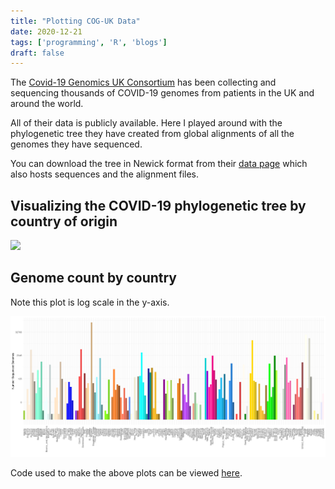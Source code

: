 ```yaml
---
title: "Plotting COG-UK Data"
date: 2020-12-21
tags: ['programming', 'R', 'blogs']
draft: false
---
```


The [Covid-19 Genomics UK Consortium](https://www.cogconsortium.uk/data/)
has been collecting and sequencing thousands of COVID-19 genomes from
patients in the UK and around the world. 

All of their data is publicly available. Here I played around with the
phylogenetic tree they have created from global alignments of all the genomes
they have sequenced. 

You can download the tree in Newick format from their [data page](https://www.cogconsortium.uk/data/) which also hosts sequences and the alignment files.

## Visualizing the COVID-19 phylogenetic tree by country of origin

![](/posts/images/cog_tree_by_country.png)


## Genome count by country

Note this plot is log scale in the y-axis.

![](/posts/images/genomes_by_country.png)

Code used to make the above plots can be viewed [here](/posts/code/uk_cog.r).





